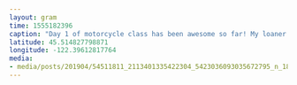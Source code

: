 ```yaml
---
layout: gram
time: 1555182396
caption: "Day 1 of motorcycle class has been awesome so far! My loaner bike has 40 miles on it, and that includes 10 miles that I put on it driving in circles this morning."
latitude: 45.514827798871
longitude: -122.39612817764
media:
- media/posts/201904/54511811_2113401335422304_5423036093035672795_n_18054888952014112.jpg
---
```

